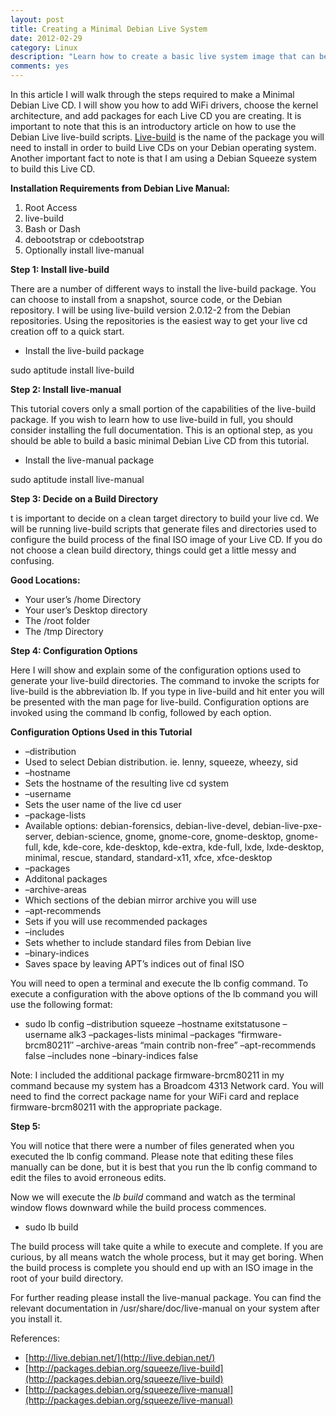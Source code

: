 ```yaml
---
layout: post
title: Creating a Minimal Debian Live System
date: 2012-02-29
category: Linux
description: "Learn how to create a basic live system image that can be booted from CD, DVD, USB or SDCard.  This article shows how easy it is to build a custom operating system specific to your individual needs."
comments: yes
---
```


In this article I will walk through the steps required to make a Minimal Debian Live CD.  I will show you how to add WiFi drivers, choose the kernel architecture, and add packages for each Live CD you are creating.  It is important to note that this is an introductory article on how to use the Debian Live live-build scripts.  [Live-build](http://packages.debian.org/squeeze/live-build) is the name of the package you will need to install in order to build Live CDs on your Debian operating system.  Another important fact to note is that I am using a Debian Squeeze system to build this Live CD.

**Installation Requirements from Debian Live Manual:**

1. Root Access
2. live-build
3. Bash or Dash
4. debootstrap or cdebootstrap
5. Optionally install live-manual


**Step 1:  Install live-build**

There are a number of different ways to install the live-build package.  You can choose to install from a snapshot, source code, or the Debian repository.  I will be using live-build version 2.0.12-2 from the Debian repositories.  Using the repositories is the easiest way to get your live cd creation off to a quick start.

- Install the live-build package

sudo aptitude install live-build


**Step 2: Install live-manual**

This tutorial covers only a small portion of the capabilities of the live-build package. If you wish to learn how to use live-build in full, you should consider installing the full documentation. This is an optional step, as you should be able to build a basic minimal Debian Live CD from this tutorial.

- Install the live-manual package

sudo aptitude install live-manual

**Step 3: Decide on a Build Directory**

t is important to decide on a clean target directory to build your live cd. We will be running live-build scripts that generate files and directories used to configure the build process of the final ISO image of your Live CD. If you do not choose a clean build directory, things could get a little messy and confusing.

__Good Locations:__

- Your user’s /home Directory
- Your user’s Desktop directory
- The /root folder
- The /tmp Directory

**Step 4: Configuration Options**

Here I will show and explain some of the configuration options used to generate your live-build directories. The command to invoke the scripts for live-build is the abbreviation lb. If you type in live-build and hit enter you will be presented with the man page for live-build. Configuration options are invoked using the command lb config, followed by each option.

__Configuration Options Used in this Tutorial__


-  –distribution
-  Used to select Debian distribution. ie. lenny, squeeze, wheezy, sid
-  –hostname
-  Sets the hostname of the resulting live cd system
-  –username
-  Sets the user name of the live cd user
-  –package-lists
-  Available options: debian-forensics, debian-live-devel, debian-live-pxe-server, debian-science, gnome, gnome-core, gnome-desktop, gnome-full, kde, kde-core, kde-desktop, kde-extra, kde-full, lxde, lxde-desktop, minimal, rescue, standard, standard-x11, xfce, xfce-desktop
-  –packages
-  Additonal packages
-  –archive-areas
-  Which sections of the debian mirror archive you will use
-  –apt-recommends
-  Sets if you will use recommended packages
-  –includes
-  Sets whether to include standard files from Debian live
-  –binary-indices
-  Saves space by leaving APT’s indices out of final ISO

You will need to open a terminal and execute the lb config command.  To execute a configuration with the above options of the lb command you will use the following format:

- sudo lb config –distribution squeeze –hostname exitstatusone –username alk3 –packages-lists minimal –packages “firmware-brcm80211″ –archive-areas “main contrib non-free” –apt-recommends false –includes none –binary-indices false

Note:  I included the additional package firmware-brcm80211 in my command because my system has a Broadcom 4313 Network card.  You will need to find the correct package name for your WiFi card and replace firmware-brcm80211 with the appropriate package.

**Step 5:**

You will notice that there were a number of files generated when you executed the lb config command.  Please note that editing these files manually can be done, but it is best that you run the lb config command to edit the files to avoid erroneous edits.

Now we will execute the _lb build_ command and watch as the terminal window flows downward while the build process commences.

- sudo lb build

The build process will take quite a while to execute and complete. If you are curious, by all means watch the whole process, but it may get boring. When the build process is complete you should end up with an ISO image in the root of your build directory.

For further reading please install the live-manual package. You can find the relevant documentation in /usr/share/doc/live-manual on your system after you install it.

References:

- [http://live.debian.net/](http://live.debian.net/)
- [http://packages.debian.org/squeeze/live-build](http://packages.debian.org/squeeze/live-build)
- [http://packages.debian.org/squeeze/live-manual](http://packages.debian.org/squeeze/live-manual)
